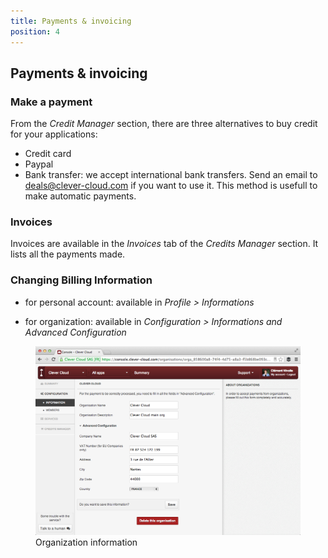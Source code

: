 ```yaml
---
title: Payments & invoicing
position: 4
---
```

## Payments & invoicing

### Make a payment

From the *Credit Manager* section, there are three alternatives to buy credit for your applications:

* Credit card
* Paypal
* Bank transfer: we accept international bank transfers. Send an email to <deals@clever-cloud.com> if you want to use it. This method is usefull to make automatic payments.


### Invoices

Invoices are available in the *Invoices* tab of the *Credits Manager* section. It lists all the payments made.

### Changing Billing Information

* for personal account: available in *Profile > Informations*

* for organization: available in *Configuration > Informations and Advanced Configuration*

<figure class="cc-content-img">
  <a href="/assets/images/billing-infos.png"><img src="/assets/images/billing-infos.png"/></a>
  <figcaption>Organization information</figcaption>
</figure>